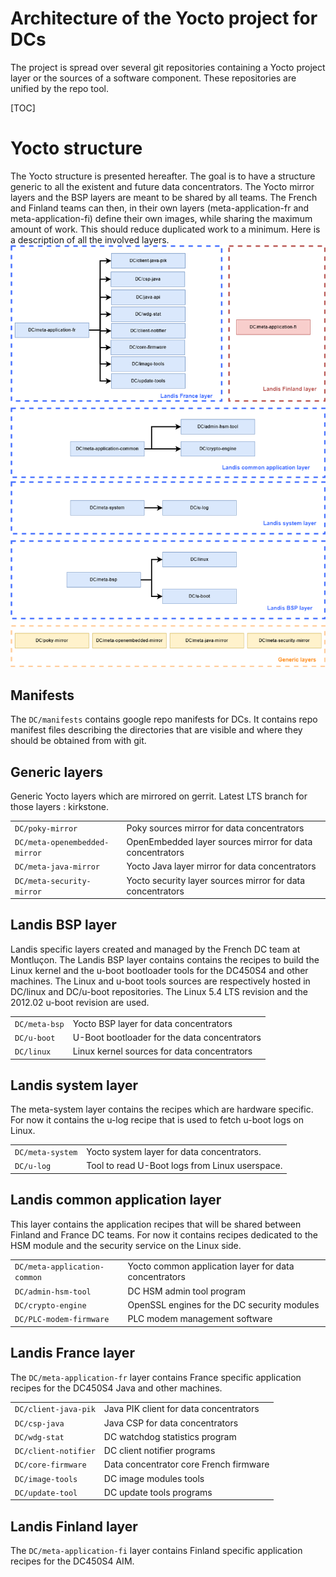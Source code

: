 # Architecture of the Yocto project for DCs

The project is spread over several git repositories containing a Yocto project layer or the sources of a software component.
These repositories are unified by the repo tool.

[TOC]

# Yocto structure
The Yocto structure is presented hereafter.
The goal is to have a structure generic to all the existent and future data concentrators.
The Yocto mirror layers and the BSP layers are meant to be shared by all teams.
The French and Finland teams can then, in their own layers (meta-application-fr and meta-application-fi) define their own images, while sharing the maximum amount of work.
This should reduce duplicated work to a minimum.
Here is a description of all the involved layers.
![](/images/YoctoStructure.png)

## Manifests
The `DC/manifests` contains google repo manifests for DCs.
It contains repo manifest files describing the directories that are visible and where they should be obtained from with git.

## Generic layers
Generic Yocto layers which are mirrored on gerrit.
Latest LTS branch for those layers : kirkstone.

|                              |                                                                   |
|------------------------------|-------------------------------------------------------------------|
| `DC/poky-mirror`             | Poky sources mirror for data concentrators                        |
| `DC/meta-openembedded-mirror`| OpenEmbedded layer sources mirror for data concentrators          |
| `DC/meta-java-mirror`        | Yocto Java layer mirror for data concentrators                    |
| `DC/meta-security-mirror`    | Yocto security layer sources mirror for data concentrators        |

## Landis BSP layer
Landis specific layers created and managed by the French DC team at Montluçon.
The Landis BSP layer contains contains the recipes to build the Linux kernel and the u-boot bootloader tools for the DC450S4 and other machines.
The Linux and u-boot tools sources are respectively hosted in DC/linux and DC/u-boot repositories.
The Linux 5.4 LTS revision and the 2012.02 u-boot revision are used.

|                              |                                                                   |
|------------------------------|-------------------------------------------------------------------|
| `DC/meta-bsp`                | Yocto BSP layer for data concentrators                            |
| `DC/u-boot`                  | U-Boot bootloader for the data concentrators                      |
| `DC/linux`                   | Linux kernel sources for data concentrators                       |

## Landis system layer
The meta-system layer contains the recipes which are hardware specific.
For now it contains the u-log recipe that is used to fetch u-boot logs on Linux.

|                              |                                                                  |
|------------------------------|------------------------------------------------------------------|
| `DC/meta-system`             | Yocto system layer for data concentrators.                       |
| `DC/u-log`                   | Tool to read U-Boot logs from Linux userspace.                   |

## Landis common application layer
This layer contains the application recipes that will be shared between Finland and France DC teams.
For now it contains recipes dedicated to the HSM module and the security service on the Linux side.

|                              |                                                                  |
|------------------------------|------------------------------------------------------------------|
| `DC/meta-application-common` | Yocto common application layer for data concentrators            |
| `DC/admin-hsm-tool`          | DC HSM admin tool program                                        |
| `DC/crypto-engine`           | OpenSSL engines for the DC security modules                      |
| `DC/PLC-modem-firmware`      | PLC modem management software                                    |

## Landis France layer
The `DC/meta-application-fr` layer contains France specific application recipes for the DC450S4 Java and other machines.

|                              |                                                                  |
|------------------------------|------------------------------------------------------------------|
| `DC/client-java-pik`         | Java PIK client for data concentrators                           |
| `DC/csp-java`                | Java CSP for data concentrators                                  |
| `DC/wdg-stat`                | DC watchdog statistics program                                   |
| `DC/client-notifier`         | DC client notifier programs                                      |
| `DC/core-firmware`           | Data concentrator core French firmware                           |
| `DC/image-tools`             | DC image modules tools                                           |
| `DC/update-tool`             | DC update tools programs                                         |

## Landis Finland layer
The `DC/meta-application-fi` layer contains Finland specific application recipes for the DC450S4 AIM.